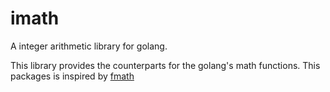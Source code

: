 # imath

A integer arithmetic library for golang.

This library provides the counterparts for the golang's math functions. This packages is inspired by [fmath]


[fmath]: https://github.com/barnex/fmath
